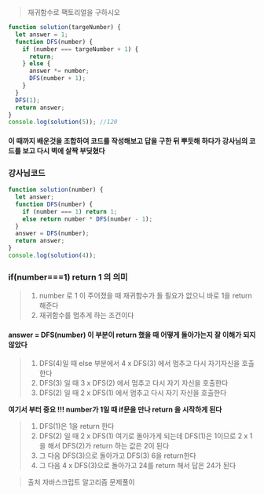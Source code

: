 > 재귀함수로 팩토리얼을 구하시오

```js
function solution(targeNumber) {
  let answer = 1;
  function DFS(number) {
    if (number === targeNumber + 1) {
      return;
    } else {
      answer *= number;
      DFS(number + 1);
    }
  }
  DFS(1);
  return answer;
}
console.log(solution(5)); //120
```

#### 이 때까지 배운것을 조합하여 코드를 작성해보고 답을 구한 뒤 뿌듯해 하다가 강사님의 코드를 보고 다시 벽에 살짝 부딪혔다

### 강사님코드

```js
function solution(number) {
  let answer;
  function DFS(number) {
    if (number === 1) return 1;
    else return number * DFS(number - 1);
  }
  answer = DFS(number);
  return answer;
}
console.log(solution(4));
```

### if(number===1) return 1 의 의미

> 1. number 로 1 이 주어졌을 때 재귀함수가 돌 필요가 없으니 바로 1을 return 해준다
> 2. 재귀함수를 멈추게 하는 조건이다

#### answer = DFS(number) 이 부분이 return 했을 때 어떻게 돌아가는지 잘 이해가 되지 않았다

> 1.  DFS(4)일 때 else 부분에서 4 x DFS(3) 에서 멈추고 다시 자기자신을 호출한다
> 2.  DFS(3) 일 때 3 x DFS(2) 에서 멈추고 다시 자기 자신을 호출한다
> 3.  DFS(2) 일 때 2 x DFS(1) 에서 멈추고 다시 자기 자신을 호출한다

**여기서 부터 중요 !!! number가 1일 때 if문을 만나 return 을 시작하게 된다**

> 1.  DFS(1)은 1을 return 한다
> 2.  DFS(2) 일 때 2 x DFS(1) 여기로 돌아가게 되는데 DFS(1)은 1이므로 2 x 1을 해서 DFS(2)가 return 하는 값은 2이 된다
> 3.  그 다음 DFS(3)으로 돌아가고 DFS(3) 6을 return한다
> 4.  그 다음 4 x DFS(3)으로 돌아가고 24를 return 해서 답은 24가 된다

> 출처 자바스크립트 알고리즘 문제풀이
